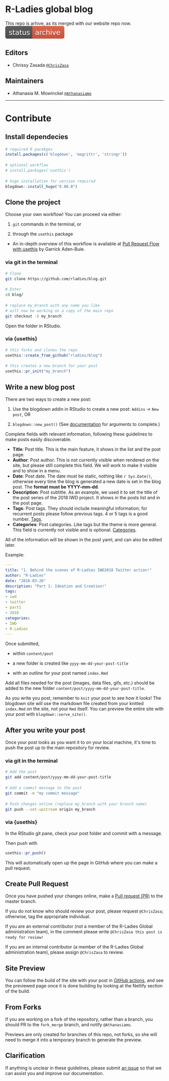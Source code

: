 # R-Ladies global blog

This repo is arhive, as its merged with our website repo now.
[![status: archive](https://github.com/GIScience/badges/raw/master/status/archive.svg)](https://github.com/GIScience/badges#archive)



## Editors

- Chrissy Zasada [`@ChrisZasa`](https://github.com/ChrisZasa)

## Maintainers

- Athanasia M. Mowinckel [`@Athanasiamo`](https://github.com/Athanasiamo)

---

# Contribute

## Install dependecies

```r
# required R pacakges
install.packages(c('blogdown', 'magrittr', 'stringr'))

# optional workflow
# install.packages('usethis')

# hugo installation for version required
blogdown::install_hugo("0.80.0")
```

## Clone the project

Choose your own workflow! You can proceed via either:

1. `git` commands in the terminal, or

2. through the `usethis` package 
  - An in-depth overview of this workflow is available at 
[Pull Request Flow with usethis](https://www.garrickadenbuie.com/blog/pull-request-flow-usethis/?interactive=1&steps=) by Garrick Aden-Buie.

### via git in the terminal


```sh
# Clone
git clone https://github.com/rladies/blog.git

# Enter
cd blog/

# replace my_branch with any name you like
# will now be working on a copy of the main repo
git checkout -b my_branch
```

Open the folder in RStudio.

### via {usethis}

```r
# this forks and clones the repo
usethis::create_from_github("rladies/blog")

# this creates a new branch for your post
usethis::pr_init("my_branch")
```


## Write a new blog post

There are two ways to create a new post:

1. Use the blogdown addin in RStudio to create a new post: `Addins` -> `New post`, OR
 
2. `blogdown::new_post()` (See [documentation](https://pkgs.rstudio.com/blogdown/reference/hugo_cmd.html) for arguments to complete.)


Complete fields with relevant information, following these guidelines to make
posts easily discoverable.

- **Title**: Post title. This is the main feature, it shows in the list and the
post page.
- **Author**: Post author. This is not currently visible when rendered on the
site, but please still complete this field. We will work to make it visible and
to show in a menu.
- **Date**: Post date. The date *must* be static, nothing like `r Sys.Date()`,
otherwise every time the blog is generated a new date is set in the blog post.
The **format must be YYYY-mm-dd**.
- **Description**: Post subtitle. As an example, we used it to set the title of
the post series of the 2018 IWD project. It shows in the posts list and in the
post page.
- **Tags**: Post tags. They should include meaningful information; for recurrent
posts please follow previous tags. 4 or 5 tags is a good number.
[Tags](http://blog.rladies.org/tags/).
- **Categories**: Post categories. Like tags but the theme is more general. This
field is currently not visible and is optional.
[Categories](http://blog.rladies.org/categories/).

All of the information will be shown in the post yaml, and can also be edited later.

Example:

```yaml
---
title: "1. Behind the scenes of R-Ladies IWD2018 Twitter action!"
author: "R-Ladies"
date: "2018-03-26"
description: "Part 1: Ideation and Creation!"
tags:
- iwd
- twitter
- part1
- 2018
categories:
- IWD
- R-Ladies
---
```

Once submitted, 

- within `content/post` 

- a new folder is created like `yyyy-mm-dd-your-post-title`

- with an outline for your post named `index.Rmd`

Add all files needed for the post (images, data files, gifs, etc.) should be 
added to the new folder `content/post/yyyy-mm-dd-your-post-title`. 

As you write you post, remember to `knit` your post to see how it looks! 
The blogdown site will use the markdown file created from your knitted `index.Rmd` 
on the site, not your `Rmd` itself. You can preview the entire site with your post with `blogdown::serve_site()`. 

## After you write your post

Once your post looks as you want it to on your local machine, it's time to push the post
up to the main repository for review.

### via git in the terminal


```sh
# Add the post
git add content/post/yyyy-mm-dd-your-post-title

# Add a commit message to the post
git commit -m "my commit message"

# Push changes online (replace my_branch with your branch name)
git push --set-upstream origin my_branch
```

### via {usethis}


In the RStudio git pane, check your post folder and commit with a message. 

Then push with 

```r
usethis::pr_push()
```

This will automatically open up the page in GitHub where you can make a pull request.

## Create Pull Request

Once you have pushed your changes online, make a [Pull request (PR)](https://github.com/rladies/blog/pulls) to the master branch. 

If you do not know who should review your post, please request `@ChrisZasa`; otherwise,
tag the appropriate individual.

If you are an external contributor (not a member of the R-Ladies Global administration team),
in the comment please write `@ChrisZasa this post is ready for review!` 

If you are an internal contributor (a member of the R-Ladies Global administration team), please
assign `@ChrisZasa` to review.


## Site Preview 

You can follow the build of the site with your post in [GitHub actions](https://github.com/rladies/blog/actions), and see the previewed page once 
it is done building by looking at the Netlify section of the build.


## From Forks

If you are working on a fork of the repository, rather than a branch, you should
PR to the `fork_merge` branch, and notify `@Athanasiamo`.

Previews are only created for branches of this repo, not forks, so she will need
to merge it into a temporary branch to generate the preview.

## Clarification

If anything is unclear in these guidelines, please submit [an issue](https://github.com/rladies/blog/issues) 
so that we can assist you and improve our documentation.
